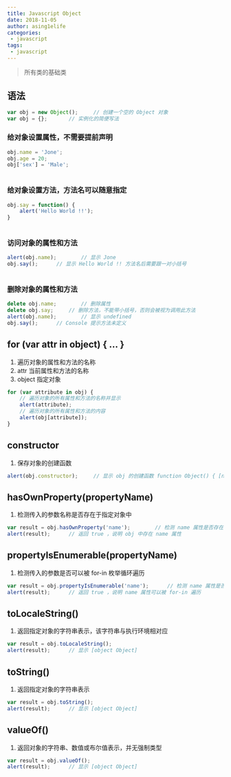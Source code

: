 ```yaml
---
title: Javascript Object
date: 2018-11-05
author: asing1elife
categories:
 - javascript
tags:
 - javascript
---
```

> 所有类的基础类  

## 语法
```js
var obj = new Object();		// 创建一个空的 Object 对象
var obj = {};		// 实例化的简便写法
```

### 给对象设置属性，不需要提前声明
```js
obj.name = 'Jone';
obj.age = 20;
obj['sex'] = 'Male';
	
```

### 给对象设置方法，方法名可以随意指定
```js
obj.say = function() {
	alert('Hello World !!');
}
	
```

### 访问对象的属性和方法
```js
alert(obj.name);		// 显示 Jone
obj.say();		// 显示 Hello World !! 方法名后需要跟一对小括号
	
```

### 删除对象的属性和方法
```js
delete obj.name;		// 删除属性
delete obj.say;		// 删除方法，不能带小括号，否则会被视为调用此方法
alert(obj.name);		// 显示 undefined
obj.say();		// Console 提示方法未定义
```

## for (var attr in object) { ... } 
1. 遍历对象的属性和方法的名称
2. attr 当前属性和方法的名称
3. object 指定对象

```js
for (var attribute in obj) {
	// 遍历对象的所有属性和方法的名称并显示
	alert(attribute);
	// 遍历对象的所有属性和方法的内容
	alert(obj[attribute]);
}
```

## constructor 
1. 保存对象的创建函数

```js
alert(obj.constructor);		// 显示 obj 的创建函数 function Object() { [native code] }
```

## hasOwnProperty(propertyName)
1. 检测传入的参数名称是否存在于指定对象中

```js
var result = obj.hasOwnProperty('name');		// 检测 name 属性是否存在于 obj 对象中，返回 true 或 false
alert(result);		// 返回 true ，说明 obj 中存在 name 属性
```

## propertyIsEnumerable(propertyName)
1. 检测传入的参数是否可以被 for-in 枚举循环遍历

```js
var result = obj.propertyIsEnumerable('name');		// 检测 name 属性是否可以被 for-in 遍历，返回 true 或 false
alert(result);		// 返回 true ，说明 name 属性可以被 for-in 遍历
```

## toLocaleString()
1. 返回指定对象的字符串表示，该字符串与执行环境相对应

```js
var result = obj.toLocaleString();
alert(result);		// 显示 [object Object]
```

## toString()
1. 返回指定对象的字符串表示

```js
var result = obj.toString();
alert(result);		// 显示 [object Object]
```

## valueOf()
1. 返回对象的字符串、数值或布尔值表示，并无强制类型

```js	 
var result = obj.valueOf();
alert(result);		// 显示 [object Object]
```
